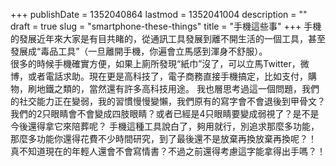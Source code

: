 +++
publishDate = 1352040864
lastmod = 1352041004
description = ""
draft = true
slug = "smartphone-these-things"
title = "手機這些事"
+++
手機的發展近年來大家是有目共睹的，從通訊工具發展到離不開生活的一個工具，甚至發展成“毒品工具”（一旦離開手機，你遍會立馬感到渾身不舒服）。  
很多的時候手機確實方便，如果上廁所發現“紙巾”沒了，可以立馬Twitter，微博，或者電話求助。現在更是高科技了，電子商務直接手機搞定，比如支付，購物，刷地鐵之類的，當然還有許多高科技用途。
我也層思考過這一個問題，我們的社交能力正在變弱，我的習慣慢慢變懶，我們原有的寫字會不會退後到甲骨文？我們的2只眼睛會不會變成四肢眼睛？或者已經是4只眼睛要變成弱視了？是不是今後還得拿它來陪葬呢？
手機這種工具說白了，夠用就行，別追求那麼多功能，那麼多功能你還得花費不少時間研究，到了最後還不是放棄再換放棄再換呢？！  
真不知道現在的年輕人還會不會寫情書？不過之前還得考慮這字能拿得出手嗎？！  
